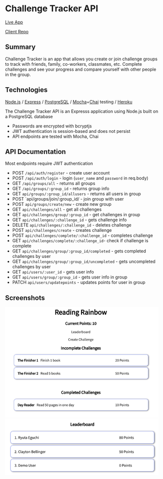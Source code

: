 # Challenge Tracker API
[Live App](https://ryutae-challenge-tracker-app.now.sh)

[Client Repo](https://github.com/ryutae/ChallengeTracker-client)

## Summary

Challenge Tracker is an app that allows you create or join challenge groups to track with friends, family, co-workers, classmates, etc. Complete challenges and see your progress and compare yourself with other people in the group. 

## Technologies
[Node.js](https://nodejs.org/en/) / [Express](https://expressjs.com/) / [PostgreSQL](https://www.postgresql.org/) / [Mocha](https://mochajs.org/)+[Chai](http://chaijs.com/) testing / [Heroku](https://www.heroku.com/)

The Challenge Tracker API is an Expresss application using Node.js built on a PostgreSQL database
- Passwords are encrypted with bcryptjs
- JWT authentication is session-based and does not persist
- API endpoints are tested with Mocha, Chai

## API Documentation
Most endpoints require JWT authentication
- POST `/api/auth/register` - create user account
- POST `/api/auth/login` - login (`user_name` and `password` in req.body)
- GET `/api/groups/all` - returns all groups
- GET `/api/groups/:group_id` - returns group info
- GET `api/groups/:group_id/allusers` - returns all users in group
- POST `api/groups/join/:group_id/ - join group with user
- POST `api/groups/create/new` - create new group
- GET `api/challenges/all` - get all challenges
- GET `api/challenges/group/:group_id` - get challenges in group
- GET `api/challenges/:challenge_id` - gets challenge info
- DELETE `api/challenges/:challenge_id` - deletes challenge
- POST `api/challenges/create` - creates challenge
- POST `api/challenges/complete/:challenge_id` - completes challenge
- GET `api/challenges/complete/:challenge_id`- check if challenge is complete
- GET `api/challenges/group/:group_id/completed` - gets completed challenges by user
- GET `api/challenges/group/:group_id/uncompleted` - gets uncompleted challenges by user
- GET `api/users/:user_id` - gets user info
- GET `api/users/group/:group_id` - gets user info in group
- PATCH `api/users/updatepoints` - updates points for user in group

## Screenshots
<img src="/public/Complete_Incomplete_list.png" width="500" alt="challenge-list">
<img src="/public/Leaderboard.png" width="500" alt="leaderboard">


